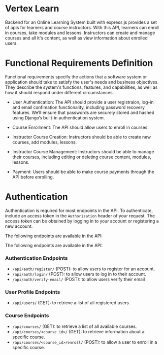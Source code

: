 # Vertex Learn

Backend for an Online Learning System built with express js provides a set of apis for learners and course instructors. With this API, learners can enroll in courses, take modules and lessons. Instructors can create and manage courses and all it's content, as well as view information about enrolled users.

# Functional Requirements Definition

Functional requirements specify the actions that a software system or application should take to satisfy the user's needs and business objectives. They describe the system's functions, features, and capabilities, as well as how it should respond under different circumstances.

- User Authentication: The API should provide a user registraion, log-in and email confimation functionality, including password recovery features. We’ll ensure that passwords are securely stored and hashed using Django’s built-in authentication system.

- Course Enrollment: The API should allow users to enroll in courses. 

- Instructor Course Creation: Instructors should be able to create new courses, add modules, lessons.

- Instructor Course Management: Instructors should be able to manage their courses, including editing or deleting course content, modules, lessons.

- Payment: Users should be able to make course payments through the API before enrolling.

# Authentication

Authentication is required for most endpoints in the API. To authenticate, include an access token in the `Authorization` header of your request. The access token can be obtained by logging in to your account or registering a new account.


The following endpoints are available in the API:

The following endpoints are available in the API:

### Authentication Endpoints

-   `/api/auth/register/` (POST): to allow users to register for an account.
-   `/api/auth/login/` (POST): to allow users to log in to their account.
-   `/api/auth/verify-email/` (POST): to allow users verify their email

### User Profile Endpoints

-   `/api/users/` (GET): to retrieve a list of all registered users.

### Course Endpoints

-   `/api/courses/` (GET): to retrieve a list of all available courses.
-   `/api/courses/<course_id>/` (GET): to retrieve information about a specific course.
-   `/api/courses/<course_id>/enroll/` (POST): to allow a user to enroll in a specific course.
